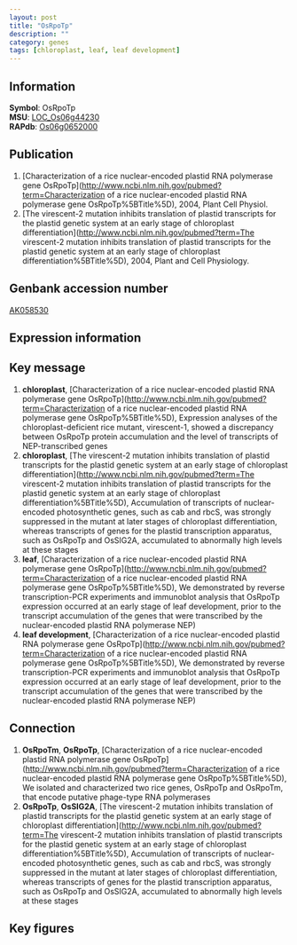 ```yaml
---
layout: post
title: "OsRpoTp"
description: ""
category: genes
tags: [chloroplast, leaf, leaf development]
---
```


## Information
__Symbol__: OsRpoTp  
__MSU__: [LOC_Os06g44230](http://rice.plantbiology.msu.edu/cgi-bin/ORF_infopage.cgi?orf=LOC_Os06g44230)  
__RAPdb__: [Os06g0652000](http://rapdb.dna.affrc.go.jp/viewer/gbrowse_details/irgsp1?name=Os06g0652000)  

## Publication
1. [Characterization of a rice nuclear-encoded plastid RNA polymerase gene OsRpoTp](http://www.ncbi.nlm.nih.gov/pubmed?term=Characterization of a rice nuclear-encoded plastid RNA polymerase gene OsRpoTp%5BTitle%5D), 2004, Plant Cell Physiol.
2. [The virescent-2 mutation inhibits translation of plastid transcripts for the plastid genetic system at an early stage of chloroplast differentiation](http://www.ncbi.nlm.nih.gov/pubmed?term=The virescent-2 mutation inhibits translation of plastid transcripts for the plastid genetic system at an early stage of chloroplast differentiation%5BTitle%5D), 2004, Plant and Cell Physiology.

## Genbank accession number
[AK058530](http://www.ncbi.nlm.nih.gov/nuccore/AK058530)  

## Expression information

## Key message
1. __chloroplast__, [Characterization of a rice nuclear-encoded plastid RNA polymerase gene OsRpoTp](http://www.ncbi.nlm.nih.gov/pubmed?term=Characterization of a rice nuclear-encoded plastid RNA polymerase gene OsRpoTp%5BTitle%5D),  Expression analyses of the chloroplast-deficient rice mutant, virescent-1, showed a discrepancy between OsRpoTp protein accumulation and the level of transcripts of NEP-transcribed genes
2. __chloroplast__, [The virescent-2 mutation inhibits translation of plastid transcripts for the plastid genetic system at an early stage of chloroplast differentiation](http://www.ncbi.nlm.nih.gov/pubmed?term=The virescent-2 mutation inhibits translation of plastid transcripts for the plastid genetic system at an early stage of chloroplast differentiation%5BTitle%5D),  Accumulation of transcripts of nuclear-encoded photosynthetic genes, such as cab and rbcS, was strongly suppressed in the mutant at later stages of chloroplast differentiation, whereas transcripts of genes for the plastid transcription apparatus, such as OsRpoTp and OsSIG2A, accumulated to abnormally high levels at these stages
3. __leaf__, [Characterization of a rice nuclear-encoded plastid RNA polymerase gene OsRpoTp](http://www.ncbi.nlm.nih.gov/pubmed?term=Characterization of a rice nuclear-encoded plastid RNA polymerase gene OsRpoTp%5BTitle%5D),  We demonstrated by reverse transcription-PCR experiments and immunoblot analysis that OsRpoTp expression occurred at an early stage of leaf development, prior to the transcript accumulation of the genes that were transcribed by the nuclear-encoded plastid RNA polymerase NEP)  
4. __leaf development__, [Characterization of a rice nuclear-encoded plastid RNA polymerase gene OsRpoTp](http://www.ncbi.nlm.nih.gov/pubmed?term=Characterization of a rice nuclear-encoded plastid RNA polymerase gene OsRpoTp%5BTitle%5D),  We demonstrated by reverse transcription-PCR experiments and immunoblot analysis that OsRpoTp expression occurred at an early stage of leaf development, prior to the transcript accumulation of the genes that were transcribed by the nuclear-encoded plastid RNA polymerase NEP)  

## Connection
1. __OsRpoTm__, __OsRpoTp__, [Characterization of a rice nuclear-encoded plastid RNA polymerase gene OsRpoTp](http://www.ncbi.nlm.nih.gov/pubmed?term=Characterization of a rice nuclear-encoded plastid RNA polymerase gene OsRpoTp%5BTitle%5D), We isolated and characterized two rice genes, OsRpoTp and OsRpoTm, that encode putative phage-type RNA polymerases
2. __OsRpoTp__, __OsSIG2A__, [The virescent-2 mutation inhibits translation of plastid transcripts for the plastid genetic system at an early stage of chloroplast differentiation](http://www.ncbi.nlm.nih.gov/pubmed?term=The virescent-2 mutation inhibits translation of plastid transcripts for the plastid genetic system at an early stage of chloroplast differentiation%5BTitle%5D),  Accumulation of transcripts of nuclear-encoded photosynthetic genes, such as cab and rbcS, was strongly suppressed in the mutant at later stages of chloroplast differentiation, whereas transcripts of genes for the plastid transcription apparatus, such as OsRpoTp and OsSIG2A, accumulated to abnormally high levels at these stages

## Key figures


